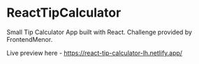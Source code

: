 # ReactTipCalculator
Small Tip Calculator App built with React. Challenge provided by FrontendMenor.

Live preview here - https://react-tip-calculator-lh.netlify.app/
